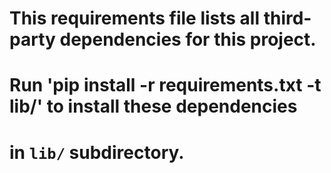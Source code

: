# This requirements file lists all third-party dependencies for this project.
#
# Run 'pip install -r requirements.txt -t lib/' to install these dependencies
# in `lib/` subdirectory.